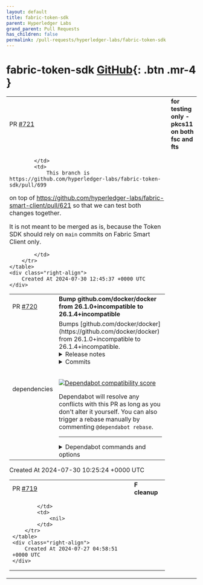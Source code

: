 ```yaml
---
layout: default
title: fabric-token-sdk
parent: Hyperledger Labs
grand_parent: Pull Requests
has_children: false
permalink: /pull-requests/hyperledger-labs/fabric-token-sdk
---
```


# fabric-token-sdk <span class="fs-3 right-align">[GitHub](https://github.com/hyperledger-labs/fabric-token-sdk){: .btn .mr-4 }</span>


<div>
    <table>
        <tr>
            <td>
                PR <a href="https://github.com/hyperledger-labs/fabric-token-sdk/pull/721" class=".btn">#721</a>
            </td>
            <td>
                <b>
                    for testing only - pkcs11 on both fsc and fts
                </b>
            </td>
        </tr>
        <tr>
            <td>
                
            </td>
            <td>
                This branch is https://github.com/hyperledger-labs/fabric-token-sdk/pull/699
on top of https://github.com/hyperledger-labs/fabric-smart-client/pull/621 so that we can test both changes together.

It is not meant to be merged as is, because the Token SDK should rely on `main` commits on Fabric Smart Client only.


            </td>
        </tr>
    </table>
    <div class="right-align">
        Created At 2024-07-30 12:45:37 +0000 UTC
    </div>
</div>

<div>
    <table>
        <tr>
            <td>
                PR <a href="https://github.com/hyperledger-labs/fabric-token-sdk/pull/720" class=".btn">#720</a>
            </td>
            <td>
                <b>
                    Bump github.com/docker/docker from 26.1.0+incompatible to 26.1.4+incompatible
                </b>
            </td>
        </tr>
        <tr>
            <td>
                <span class="chip">dependencies</span>
            </td>
            <td>
                Bumps [github.com/docker/docker](https://github.com/docker/docker) from 26.1.0+incompatible to 26.1.4+incompatible.
<details>
<summary>Release notes</summary>
<p><em>Sourced from <a href="https://github.com/docker/docker/releases">github.com/docker/docker's releases</a>.</em></p>
<blockquote>
<h2>v26.1.4</h2>
<h2>26.1.4</h2>
<p>For a full list of pull requests and changes in this release, refer to the relevant GitHub milestones:</p>
<ul>
<li><a href="https://github.com/docker/cli/issues?q=is%3Aclosed+milestone%3A26.1.4">docker/cli, 26.1.4 milestone</a></li>
<li><a href="https://github.com/moby/moby/issues?q=is%3Aclosed+milestone%3A26.1.4">moby/moby, 26.1.4 milestone</a></li>
<li>Deprecated and removed features, see <a href="https://github.com/docker/cli/blob/v26.1.4/docs/deprecated.md">Deprecated Features</a>.</li>
<li>Changes to the Engine API, see <a href="https://github.com/moby/moby/blob/v26.1.4/docs/api/version-history.md">API version history</a>.</li>
</ul>
<h3>Security</h3>
<p>This release updates the Go runtime to 1.21.11 which contains security fixes for:</p>
<ul>
<li><a href="https://redirect.github.com/golang/go/issues/66869">CVE-2024-24789</a></li>
<li><a href="https://redirect.github.com/golang/go/issues/67680">CVE-2024-24790</a></li>
<li>A symlink time of check to time of use race condition during directory removal reported by Addison Crump (<a href="https://github.com/addisoncrump"><code>@​addisoncrump</code></a>).</li>
</ul>
<h3>Bug fixes and enhancements</h3>
<ul>
<li>Fixed an issue where promoting a node immediately after another node was demoted could cause the promotion to fail. <a href="https://redirect.github.com/moby/moby/pull/47870">moby/moby#47870</a></li>
<li>Prevent the daemon log from being spammed with <code>superfluous response.WriteHeader call ...</code> messages.. <a href="https://redirect.github.com/moby/moby/pull/47843">moby/moby#47843</a></li>
<li>Don't show empty hints when plugins return an empty hook message. <a href="https://redirect.github.com/docker/cli/pull/5083">docker/cli#5083</a></li>
<li>Added <code>ContextType: &quot;moby&quot;</code> to the context list/inspect output to address a compatibility issue with Visual Studio Container Tools. <a href="https://redirect.github.com/docker/cli/pull/5095">docker/cli#5095</a></li>
<li>Fix a compatibility issue with Visual Studio Container Tools. <a href="https://redirect.github.com/docker/cli/pull/5095">docker/cli#5095</a></li>
</ul>
<h3>Packaging updates</h3>
<ul>
<li>Update containerd (static binaries only) to <a href="https://github.com/containerd/containerd/releases/tag/v1.7.17">v1.7.17</a>. <a href="https://redirect.github.com/moby/moby/pull/47841">moby/moby#47841</a></li>
<li><a href="https://redirect.github.com/golang/go/issues/66869">CVE-2024-24789</a>, <a href="https://redirect.github.com/golang/go/issues/67680">CVE-2024-24790</a>: Update Go runtime to 1.21.11. <a href="https://redirect.github.com/moby/moby/pull/47904">moby/moby#47904</a></li>
<li>Update Compose to <a href="https://github.com/docker/compose/releases/tag/v2.27.1">v2.27.1</a>. <a href="https://redirect.github.com/docker/docker-ce-packaging/pull/1022">docker/docker-ce-packages#1022</a></li>
<li>Update Buildx to <a href="https://github.com/docker/buildx/releases/tag/v0.14.1">v0.14.1</a>. <a href="https://redirect.github.com/docker/docker-ce-packaging/pull/1021">docker/docker-ce-packages#1021</a></li>
</ul>
<h2>v26.1.3</h2>
<h2>26.1.3</h2>
<p>For a full list of pull requests and changes in this release, refer to the relevant GitHub milestones:</p>
<ul>
<li><a href="https://github.com/docker/cli/issues?q=is%3Aclosed+milestone%3A26.1.3">docker/cli, 26.1.3 milestone</a></li>
<li><a href="https://github.com/moby/moby/issues?q=is%3Aclosed+milestone%3A26.1.3">moby/moby, 26.1.3 milestone</a></li>
<li>Deprecated and removed features, see <a href="https://github.com/docker/cli/blob/v26.1.3/docs/deprecated.md">Deprecated Features</a>.</li>
<li>Changes to the Engine API, see <a href="https://github.com/moby/moby/blob/v26.1.3/docs/api/version-history.md">API version history</a>.</li>
</ul>
<h3>Bug fixes and enhancements</h3>
<ul>
<li>Fix a regression that prevented the use of DNS servers within a <code>--internal</code> network. <a href="https://redirect.github.com/moby/moby/pull/47832">moby/moby#47832</a></li>
<li>When the internal DNS server's own address is supplied as an external server address, ignore it to avoid unproductive recursion. <a href="https://redirect.github.com/moby/moby/pull/47833">moby/moby#47833</a></li>
</ul>
<h3>Packaging updates</h3>
<!-- raw HTML omitted -->
</blockquote>
<p>... (truncated)</p>
</details>
<details>
<summary>Commits</summary>
<ul>
<li><a href="https://github.com/moby/moby/commit/de5c9cf0b96e4e172b96db54abababa4a328462f"><code>de5c9cf</code></a> Merge pull request <a href="https://redirect.github.com/docker/docker/issues/47912">#47912</a> from thaJeztah/26.1_backport_vendor_containerd_1.7.18</li>
<li><a href="https://github.com/moby/moby/commit/c62dcf8ab17bbc61a196047de4e3866e6a16a766"><code>c62dcf8</code></a> Merge pull request <a href="https://redirect.github.com/docker/docker/issues/47911">#47911</a> from thaJeztah/26.1_backport_bump_containerd_binary...</li>
<li><a href="https://github.com/moby/moby/commit/17315a20ee08bd491eb6a605f11dc02ca0327ee7"><code>17315a2</code></a> vendor: github.com/containerd/containerd v1.7.18</li>
<li><a href="https://github.com/moby/moby/commit/cbd94183abd05880d293f1235707209d7fe593b8"><code>cbd9418</code></a> update containerd binary to v1.7.18</li>
<li><a href="https://github.com/moby/moby/commit/fb9f72aeb6c3d8ada8c88965dd4f12b44cbfea04"><code>fb9f72a</code></a> Merge pull request <a href="https://redirect.github.com/docker/docker/issues/47904">#47904</a> from thaJeztah/26.1_backport_bump_go1.21.11</li>
<li><a href="https://github.com/moby/moby/commit/3115daaa91e57ab8668c44244642d5a174ae4ad7"><code>3115daa</code></a> update to go1.21.11</li>
<li><a href="https://github.com/moby/moby/commit/2861734174423627ada47d971ae61b639046bdfc"><code>2861734</code></a> Merge pull request <a href="https://redirect.github.com/docker/docker/issues/47892">#47892</a> from thaJeztah/26.1_backport_api_docs_network_confi...</li>
<li><a href="https://github.com/moby/moby/commit/9c95aea306fc82ffb1e47390578a7c1f21693ae0"><code>9c95aea</code></a> Merge pull request <a href="https://redirect.github.com/docker/docker/issues/47893">#47893</a> from thaJeztah/26.1_backport_bump_docker_py</li>
<li><a href="https://github.com/moby/moby/commit/3e09e197a7c742b39277495233c918e32a35474f"><code>3e09e19</code></a> Merge pull request <a href="https://redirect.github.com/docker/docker/issues/47894">#47894</a> from thaJeztah/26.1_backport_vendor_containerd_v1.7.17</li>
<li><a href="https://github.com/moby/moby/commit/65b679ac9c4286778171f21ba51c72ca0aa11fd2"><code>65b679a</code></a> Merge pull request <a href="https://redirect.github.com/docker/docker/issues/47889">#47889</a> from thaJeztah/26.1_backport_platforms_err_handling</li>
<li>Additional commits viewable in <a href="https://github.com/docker/docker/compare/v26.1.0...v26.1.4">compare view</a></li>
</ul>
</details>
<br />


[![Dependabot compatibility score](https://dependabot-badges.githubapp.com/badges/compatibility_score?dependency-name=github.com/docker/docker&package-manager=go_modules&previous-version=26.1.0+incompatible&new-version=26.1.4+incompatible)](https://docs.github.com/en/github/managing-security-vulnerabilities/about-dependabot-security-updates#about-compatibility-scores)

Dependabot will resolve any conflicts with this PR as long as you don't alter it yourself. You can also trigger a rebase manually by commenting `@dependabot rebase`.

[//]: # (dependabot-automerge-start)
[//]: # (dependabot-automerge-end)

---

<details>
<summary>Dependabot commands and options</summary>
<br />

You can trigger Dependabot actions by commenting on this PR:
- `@dependabot rebase` will rebase this PR
- `@dependabot recreate` will recreate this PR, overwriting any edits that have been made to it
- `@dependabot merge` will merge this PR after your CI passes on it
- `@dependabot squash and merge` will squash and merge this PR after your CI passes on it
- `@dependabot cancel merge` will cancel a previously requested merge and block automerging
- `@dependabot reopen` will reopen this PR if it is closed
- `@dependabot close` will close this PR and stop Dependabot recreating it. You can achieve the same result by closing it manually
- `@dependabot show <dependency name> ignore conditions` will show all of the ignore conditions of the specified dependency
- `@dependabot ignore this major version` will close this PR and stop Dependabot creating any more for this major version (unless you reopen the PR or upgrade to it yourself)
- `@dependabot ignore this minor version` will close this PR and stop Dependabot creating any more for this minor version (unless you reopen the PR or upgrade to it yourself)
- `@dependabot ignore this dependency` will close this PR and stop Dependabot creating any more for this dependency (unless you reopen the PR or upgrade to it yourself)
You can disable automated security fix PRs for this repo from the [Security Alerts page](https://github.com/hyperledger-labs/fabric-token-sdk/network/alerts).

</details>
            </td>
        </tr>
    </table>
    <div class="right-align">
        Created At 2024-07-30 10:25:24 +0000 UTC
    </div>
</div>

<div>
    <table>
        <tr>
            <td>
                PR <a href="https://github.com/hyperledger-labs/fabric-token-sdk/pull/719" class=".btn">#719</a>
            </td>
            <td>
                <b>
                    F cleanup
                </b>
            </td>
        </tr>
        <tr>
            <td>
                
            </td>
            <td>
                <nil>
            </td>
        </tr>
    </table>
    <div class="right-align">
        Created At 2024-07-27 04:58:51 +0000 UTC
    </div>
</div>

